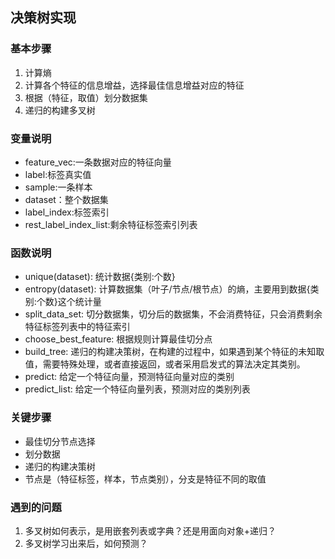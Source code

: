 ## 决策树实现

### 基本步骤

1. 计算熵
2. 计算各个特征的信息增益，选择最佳信息增益对应的特征
3. 根据（特征，取值）划分数据集
4. 递归的构建多叉树

### 变量说明
- feature_vec:一条数据对应的特征向量
- label:标签真实值
- sample:一条样本
- dataset：整个数据集
- label_index:标签索引
- rest_label_index_list:剩余特征标签索引列表

### 函数说明
- unique(dataset): 统计数据{类别:个数}
- entropy(dataset): 计算数据集（叶子/节点/根节点）的熵，主要用到数据{类别:个数}这个统计量
- split_data_set: 切分数据集，切分后的数据集，不会消费特征，只会消费剩余特征标签列表中的特征索引
- choose_best_feature: 根据规则计算最佳切分点
- build_tree: 递归的构建决策树，在构建的过程中，如果遇到某个特征的未知取值，需要特殊处理，或者直接返回，或者采用启发式的算法决定其类别。
- predict: 给定一个特征向量，预测特征向量对应的类别
- predict_list: 给定一个特征向量列表，预测对应的类别列表

### 关键步骤
- 最佳切分节点选择
- 划分数据
- 递归的构建决策树
- 节点是（特征标签，样本，节点类别），分支是特征不同的取值

### 遇到的问题
1. 多叉树如何表示，是用嵌套列表或字典？还是用面向对象+递归？
2. 多叉树学习出来后，如何预测？

